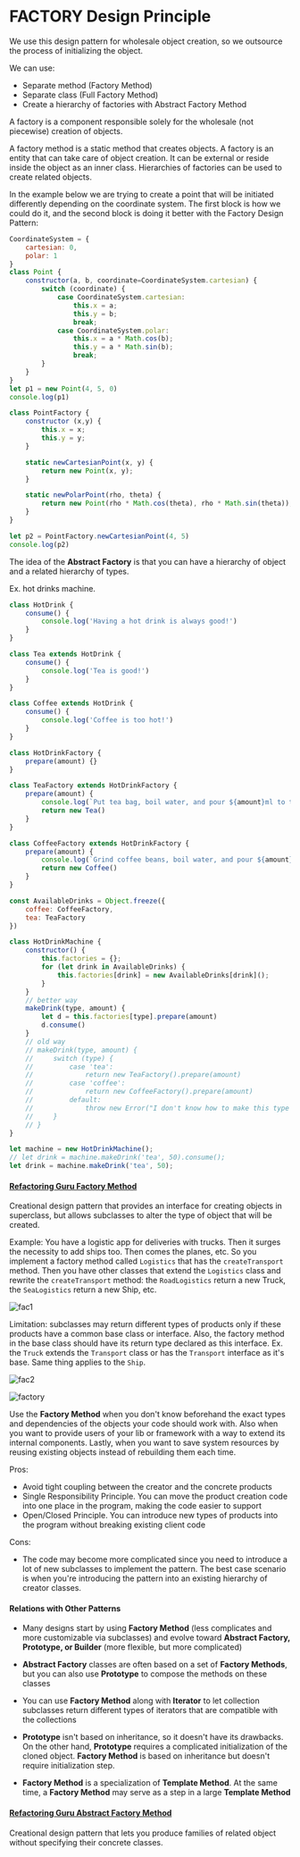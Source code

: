 # FACTORY Design Principle

We use this design pattern for wholesale object creation, so we outsource the process of initializing the object.

We can use:
- Separate method (Factory Method)
- Separate class (Full Factory Method)
- Create a hierarchy of factories with Abstract Factory Method

A factory is a component responsible solely for the wholesale (not piecewise) creation of objects.

A factory method is a static method that creates objects. A factory is an entity that can take care of object creation. It can be external or reside inside the object as an inner class. Hierarchies of factories can be used to create related objects.

In the example below we are trying to create a point that will be initiated differently depending on the coordinate system. The first block is how we could do it, and the second block is doing it better with the Factory Design Pattern:
```javascript
CoordinateSystem = {
    cartesian: 0,
    polar: 1
}
class Point {
    constructor(a, b, coordinate=CoordinateSystem.cartesian) {
        switch (coordinate) {
            case CoordinateSystem.cartesian:
                this.x = a;
                this.y = b;
                break;
            case CoordinateSystem.polar:
                this.x = a * Math.cos(b);
                this.y = a * Math.sin(b);
                break;
        }
    }
}
let p1 = new Point(4, 5, 0)
console.log(p1)
```

```javascript
class PointFactory {
    constructor (x,y) {
        this.x = x;
        this.y = y;
    }

    static newCartesianPoint(x, y) {
        return new Point(x, y);
    }

    static newPolarPoint(rho, theta) {
        return new Point(rho * Math.cos(theta), rho * Math.sin(theta));
    }
}

let p2 = PointFactory.newCartesianPoint(4, 5)
console.log(p2)
```

The idea of the **Abstract Factory** is that you can have a hierarchy of object and a related hierarchy of types.

Ex. hot drinks machine.
```javascript
class HotDrink {
    consume() {
        console.log('Having a hot drink is always good!')
    }
}

class Tea extends HotDrink {
    consume() {
        console.log('Tea is good!')
    }
}

class Coffee extends HotDrink {
    consume() {
        console.log('Coffee is too hot!')
    }
}

class HotDrinkFactory {
    prepare(amount) {}
}

class TeaFactory extends HotDrinkFactory {
    prepare(amount) {
        console.log(`Put tea bag, boil water, and pour ${amount}ml to the cup`)
        return new Tea()
    }
}

class CoffeeFactory extends HotDrinkFactory {
    prepare(amount) {
        console.log(`Grind coffee beans, boil water, and pour ${amount}ml to the cup`)
        return new Coffee()
    }
}

const AvailableDrinks = Object.freeze({
    coffee: CoffeeFactory,
    tea: TeaFactory
})

class HotDrinkMachine {
    constructor() {
        this.factories = {};
        for (let drink in AvailableDrinks) {
            this.factories[drink] = new AvailableDrinks[drink]();
        }
    }
    // better way
    makeDrink(type, amount) {
        let d = this.factories[type].prepare(amount)
        d.consume()
    }
    // old way
    // makeDrink(type, amount) {
    //     switch (type) {
    //         case 'tea':
    //             return new TeaFactory().prepare(amount)
    //         case 'coffee':
    //             return new CoffeeFactory().prepare(amount)
    //         default:
    //             throw new Error("I don't know how to make this type of drink")
    //     }
    // }
}

let machine = new HotDrinkMachine();
// let drink = machine.makeDrink('tea', 50).consume();
let drink = machine.makeDrink('tea', 50);
```

#### [Refactoring Guru Factory Method](https://refactoring.guru/design-patterns/factory-method)

Creational design pattern that provides an interface for creating objects in superclass, but allows subclasses to alter the type of object that will be created.

Example: You have a logistic app for deliveries with trucks. Then it surges the necessity to add ships too. Then comes the planes, etc. So you implement a factory method called `Logistics` that has the `createTransport` method. Then you have other classes that extend the `Logistics` class and rewrite the `createTransport` method: the `RoadLogistics` return a new Truck, the `SeaLogistics` return a new Ship, etc.

![fac1](../../images/fac1.png)

Limitation: subclasses may return different types of products only if these products have a common base class or interface. Also, the factory method in the base class should have its return type declared as this interface. Ex. the `Truck` extends the `Transport` class or has the `Transport` interface as it's base. Same thing applies to the `Ship`.

![fac2](../../images/fac2.png)

![factory](../../images/factory.png)

Use the **Factory Method** when you don't know beforehand the exact types and dependencies of the objects your code should work with. Also when you want to provide users of your lib or framework with a way to extend its internal components. Lastly, when you want to save system resources by reusing existing objects instead of rebuilding them each time.

Pros:
- Avoid tight coupling between the creator and the concrete products
- Single Responsibility Principle. You can move the product creation code into one place in the program, making the code easier to support
- Open/Closed Principle. You can introduce new types of products into the program without breaking existing client code

Cons:
- The code may become more complicated since you need to introduce a lot of new subclasses to implement the pattern. The best case scenario is when you're introducing the pattern into an existing hierarchy of creator classes.

#### Relations with Other Patterns
- Many designs start by using **Factory Method** (less complicates and more customizable via subclasses) and evolve toward **Abstract Factory, Prototype, or Builder** (more flexible, but more complicated)

- **Abstract Factory** classes are often based on a set of **Factory Methods**, but you can also use **Prototype** to compose the methods on these classes
  
- You can use **Factory Method** along with **Iterator** to let collection subclasses return different types of iterators that are compatible with the collections
  
- **Prototype** isn't based on inheritance, so it doesn't have its drawbacks. On the other hand, **Prototype** requires a complicated initialization of the cloned object. **Factory Method** is based on inheritance but doesn't require initialization step.
  
- **Factory Method** is a specialization of **Template Method**. At the same time, a **Factory Method** may serve as a step in a large **Template Method**


#### [Refactoring Guru Abstract Factory Method](https://refactoring.guru/design-patterns/abstract-factory)

Creational design pattern that lets you produce families of related object without specifying their concrete classes.